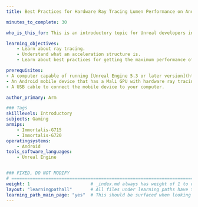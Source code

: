 ```yaml
---
title: Best Practices for Hardware Ray Tracing Lumen Performance on Android Devices

minutes_to_complete: 30

who_is_this_for: This is an introductory topic for Unreal developers interested in optimizing hardware ray tracing with Lumen on Arm devices.

learning_objectives:
    - Learn about ray tracing.
    - Understand what an acceleration structure is.
    - Learn about best practices for getting the maximum performance of hardware ray tracing on Lumen for Arm devices.

prerequisites:
- A computer capable of running [Unreal Engine 5.3 or later version](https://www.unrealengine.com/en-US/download).
- An Android mobile device that has a Mali GPU with hardware ray tracing support.
- A USB cable to connect the mobile device to your computer.

author_primary: Arm

### Tags
skilllevels: Introductory
subjects: Gaming
armips:
    - Immortalis-G715
    - Immortalis-G720
operatingsystems:
    - Android
tools_software_languages:
    - Unreal Engine


### FIXED, DO NOT MODIFY
# ================================================================================
weight: 1                       # _index.md always has weight of 1 to order correctly
layout: "learningpathall"       # All files under learning paths have this same wrapper
learning_path_main_page: "yes"  # This should be surfaced when looking for related content. Only set for _index.md of learning path content.
---
```

